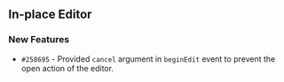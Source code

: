 ## In-place Editor

### New Features

- `#258695` - Provided `cancel` argument in `beginEdit` event to prevent the open action of the editor.
